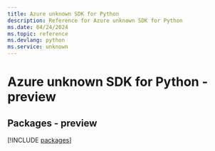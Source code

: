 ```yaml
---
title: Azure unknown SDK for Python
description: Reference for Azure unknown SDK for Python
ms.date: 04/24/2024
ms.topic: reference
ms.devlang: python
ms.service: unknown
---
```

# Azure unknown SDK for Python - preview
## Packages - preview
[!INCLUDE [packages](unknown-index.md)]